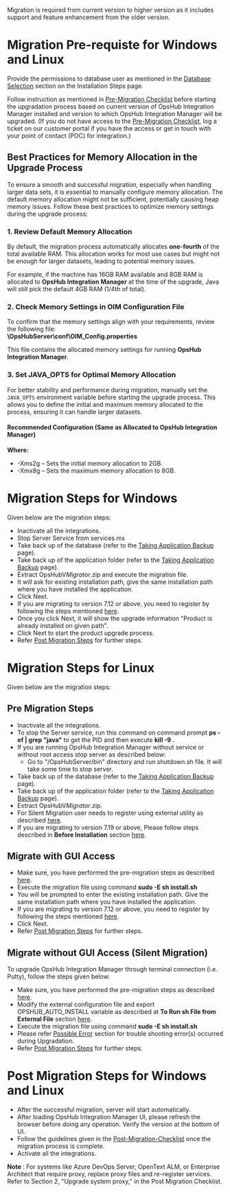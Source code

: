 Migration is required from current version to higher version as it includes support and feature enhancement from the older version.

# Migration Pre-requiste for Windows and Linux

Provide the permissions to database user as mentioned in the [Database Selection](../../getting-started/installation.md#database-selection) section on the Installation Steps page.

Follow instruction as mentioned in [Pre-Migration Checklist](pre-migration-checklist.md) before starting the upgradation process based on current version of OpsHub Integration Manager installed and version to which OpsHub Integration Manager will be upgraded. (If you do not have access to the [Pre-Migration Checklist](pre-migration-checklist.md), log a ticket on our customer portal if you have the access or get in touch with your point of contact (POC) for integration.)

## Best Practices for Memory Allocation in the Upgrade Process

To ensure a smooth and successful migration, especially when handling larger data sets, it is essential to manually configure memory allocation. The default memory allocation might not be sufficient, potentially causing heap memory issues. Follow these best practices to optimize memory settings during the upgrade process:

### 1. Review Default Memory Allocation
By default, the migration process automatically allocates **one-fourth** of the total available RAM. This allocation works for most use cases but might not be enough for larger datasets, leading to potential memory issues.

For example, if the machine has 16GB RAM available and 8GB RAM is allocated to **OpsHub Integration Manager** at the time of the upgrade, Java will still pick the default 4GB RAM (1/4th of total).

### 2. Check Memory Settings in OIM Configuration File
To confirm that the memory settings align with your requirements, review the following file:  
**<installation path>\OpsHubServer\conf\OIM_Config.properties**

This file contains the allocated memory settings for running **OpsHub Integration Manager**.

### 3. Set JAVA_OPTS for Optimal Memory Allocation
For better stability and performance during migration, manually set the `JAVA_OPTS` environment variable before starting the upgrade process. This allows you to define the initial and maximum memory allocated to the process, ensuring it can handle larger datasets.

#### Recommended Configuration (Same as Allocated to OpsHub Integration Manager)

**Where:**  
* -Xms2g – Sets the initial memory allocation to 2GB.  
* -Xmx8g – Sets the maximum memory allocation to 8GB.

# Migration Steps for Windows

Given below are the migration steps:

- Inactivate all the integrations.
- Stop Server Service from services.ms
- Take back up of the  database (refer to the [Taking Application Backup](taking-application-backup.md) page).
- Take back up of the application folder (refer to the [Taking Application Backup](taking-application-backup.md) page).
- Extract OpsHubV<version>_Migrator_<OS>.zip and execute the migration file.
- It will ask for existing installation path, give the same installation path where you have installed the application.
- Click Next.
- If you are migrating to version 7.12 or above, you need to register by following the steps mentioned [here](../../getting-started/registration.md).
- Once you click Next, it will show the upgrade information "Product is already installed on given path". 
- Click Next to start the product upgrade process.
- Refer [Post Migration Steps](#post-migration-steps-for-windows-and-linux) for further steps.

# Migration Steps for Linux

Given below are the migration steps:

## Pre Migration Steps
- Inactivate all the integrations.
- To stop the Server service, run this command on command prompt **ps -ef | grep "java"** to get the PID and then execute **kill -9 <PID>.**
- If you are running OpsHub Integration Manager without service or without root access stop server as described below:
  - Go to "<OpsHub Installation Path>/OpsHubServer/bin" directory and run shutdown.sh file. It will take some time to stop server.
- Take back up of the  database (refer to the [Taking Application Backup](taking-application-backup.md) page).
- Take back up of the application folder (refer to the [Taking Application Backup](taking-application-backup.md) page).
- Extract OpsHubV<version>_Migrator_<OS>.zip.
- For Silent Migration user needs to register using external utility as described [here](../../getting-started/registration.md#silent-registration-for-linux).
- If you are migrating to version 7.19 or above, Please follow steps described in **Before Installation** section [here](../../getting-started/install/installation-steps.md#launch-the-installer-in-different-operating-systems).

## Migrate with GUI Access
- Make sure, you have performed the pre-migration steps as described [here](#pre-migration-steps).
- Execute the migration file using command **sudo -E sh install.sh**
- You will be prompted to enter the existing installation path. Give the same installation path where you have installed the application.
- If you are migrating to version 7.12 or above, you need to register by following the steps mentioned [here](../../getting-started/registration.md). 
- Click Next.
- Refer [Post Migration Steps](#post-migration-steps-for-windows-and-linux) for further steps.

## Migrate without GUI Access (Silent Migration)
To upgrade OpsHub Integration Manager through terminal connection (i.e. Putty), follow the steps given below:
- Make sure, you have performed the pre-migration steps as described [here](#pre-migration-steps).
- Modify the external configuration file and export OPSHUB_AUTO_INSTALL variable as described at **To Run sh File from External File** section [here](../../getting-started/installation.md#launch-the-installer-in-different-operating-systems).
- Execute the migration file using command **sudo -E sh install.sh**
- Please refer [Possible Error](../../getting-started/installation.md#possible-error-during-silent-installationupgradation) section for trouble shooting error(s) occurred during Upgradation.
- Refer [Post Migration Steps](#post-migration-steps-for-windows-and-linux) for further steps.

# Post Migration Steps for Windows and Linux
- After the successful migration, server will start automatically.
- After loading OpsHub Integration Manager UI, please refresh the browser before doing any operation. Verify the version at the bottom of UI.
- Follow the guidelines given in the [Post-Migration-Checklist](post-migration-checklist.md) once the migration process is complete.
- Activate all the integrations.

**Note** : For systems like Azure DevOps Server, OpenText ALM, or Enterprise Architect that require proxy, replace proxy files and re-register services. Refer to Section 2, "Upgrade system proxy," in the Post Migration Checklist.
